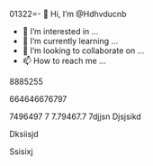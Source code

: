 01322=- 👋 Hi, I’m @Hdhvducnb
- 👀 I’m interested in ...
- 🌱 I’m currently learning ...
- 💞️ I’m looking to collaborate on ...
- 📫 How to reach me ...

<!---
Hdhvducnb/Hdhvducnb is a ✨ special ✨ repository because its `README.md` (this file) appears on your GitHub profile.
You can click the Preview link to take a look at your changes.
--->
8885255

664646676797

7496497
7
7.79467.7
7djjsn
Djsjsikd

Dksiisjd

Ssisixj

